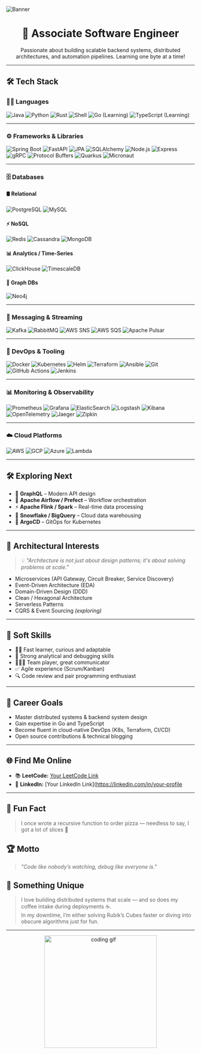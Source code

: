  ![Banner](https://raw.githubusercontent.com/me-krishnaprasad-dev/me-krishnaprasad-dev/main/banner.gif) 
<h1 align="center">🚀 Associate Software Engineer</h1>
<p align="center"> 
  Passionate about building scalable backend systems, distributed architectures, and automation pipelines. Learning one byte at a time!
</p>    
     
---    
  
## 🛠️ Tech Stack
 
### 👨‍💻 Languages
![Java](https://img.shields.io/badge/Java-%23ED8B00.svg?logo=java&logoColor=white)
![Python](https://img.shields.io/badge/Python-3670A0?logo=python&logoColor=white)
![Rust](https://img.shields.io/badge/Rust-000000?logo=rust&logoColor=white)
![Shell](https://img.shields.io/badge/Shell-Bash-blue?logo=gnubash&logoColor=white)
![Go (Learning)](https://img.shields.io/badge/Go-Learning-00ADD8?logo=go)
![TypeScript (Learning)](https://img.shields.io/badge/TypeScript-Learning-3178C6?logo=typescript)

---

### ⚙️ Frameworks & Libraries

![Spring Boot](https://img.shields.io/badge/Spring%20Boot-6DB33F?logo=springboot&logoColor=white)
![FastAPI](https://img.shields.io/badge/FastAPI-009688?logo=fastapi&logoColor=white)
![JPA](https://img.shields.io/badge/JPA-Hibernate-59666C?logo=hibernate&logoColor=white)
![SQLAlchemy](https://img.shields.io/badge/SQLAlchemy-FFD43B?logo=python&logoColor=darkgreen)
![Node.js](https://img.shields.io/badge/Node.js-339933?logo=nodedotjs&logoColor=white)
![Express](https://img.shields.io/badge/Express.js-000000?logo=express&logoColor=white)
![gRPC](https://img.shields.io/badge/gRPC-4285F4?logo=grpc&logoColor=white)
![Protocol Buffers](https://img.shields.io/badge/Protobuf-0082C9?logo=protobuf&logoColor=white)
![Quarkus](https://img.shields.io/badge/Quarkus-4695EB?logo=quarkus&logoColor=white)
![Micronaut](https://img.shields.io/badge/Micronaut-222222?logo=micronaut&logoColor=white)

---

### 🗄️ Databases

#### 🛢️ Relational
![PostgreSQL](https://img.shields.io/badge/PostgreSQL-336791?logo=postgresql&logoColor=white)
![MySQL](https://img.shields.io/badge/MySQL-4479A1?logo=mysql&logoColor=white)

#### ⚡ NoSQL
![Redis](https://img.shields.io/badge/Redis-DC382D?logo=redis&logoColor=white)
![Cassandra](https://img.shields.io/badge/Cassandra-1287B1?logo=apachecassandra&logoColor=white)
![MongoDB](https://img.shields.io/badge/MongoDB-47A248?logo=mongodb&logoColor=white)

#### 📊 Analytics / Time-Series
![ClickHouse](https://img.shields.io/badge/ClickHouse-000000?logo=clickhouse&logoColor=yellow)
![TimescaleDB](https://img.shields.io/badge/Timescale-5091CD?logo=timescaledb&logoColor=white)

#### 🧠 Graph DBs
![Neo4j](https://img.shields.io/badge/Neo4j-008CC1?logo=neo4j&logoColor=white)

---

### 📩 Messaging & Streaming

![Kafka](https://img.shields.io/badge/Apache%20Kafka-231F20?logo=apachekafka&logoColor=white)
![RabbitMQ](https://img.shields.io/badge/RabbitMQ-FF6600?logo=rabbitmq&logoColor=white)
![AWS SNS](https://img.shields.io/badge/AWS%20SNS-232F3E?logo=amazonaws&logoColor=white)
![AWS SQS](https://img.shields.io/badge/AWS%20SQS-232F3E?logo=amazonaws&logoColor=white)
![Apache Pulsar](https://img.shields.io/badge/Pulsar-188FFF?logo=apachepulsar&logoColor=white)

---

### 🔧 DevOps & Tooling

![Docker](https://img.shields.io/badge/Docker-2496ED?logo=docker&logoColor=white)
![Kubernetes](https://img.shields.io/badge/Kubernetes-326CE5?logo=kubernetes&logoColor=white)
![Helm](https://img.shields.io/badge/Helm-0F1689?logo=helm&logoColor=white)
![Terraform](https://img.shields.io/badge/Terraform-623CE4?logo=terraform&logoColor=white)
![Ansible](https://img.shields.io/badge/Ansible-EE0000?logo=ansible&logoColor=white)
![Git](https://img.shields.io/badge/Git-F05032?logo=git&logoColor=white)
![GitHub Actions](https://img.shields.io/badge/GitHub%20Actions-2088FF?logo=githubactions&logoColor=white)
![Jenkins](https://img.shields.io/badge/Jenkins-D24939?logo=jenkins&logoColor=white)

---

### 📊 Monitoring & Observability

![Prometheus](https://img.shields.io/badge/Prometheus-E6522C?logo=prometheus&logoColor=white)
![Grafana](https://img.shields.io/badge/Grafana-F46800?logo=grafana&logoColor=white)
![ElasticSearch](https://img.shields.io/badge/Elasticsearch-005571?logo=elasticsearch&logoColor=white)
![Logstash](https://img.shields.io/badge/Logstash-000000?logo=logstash&logoColor=white)
![Kibana](https://img.shields.io/badge/Kibana-005571?logo=kibana&logoColor=white)
![OpenTelemetry](https://img.shields.io/badge/OpenTelemetry-4A90E2?logo=opentelemetry&logoColor=white)
![Jaeger](https://img.shields.io/badge/Jaeger-000000?logo=jaeger&logoColor=white)
![Zipkin](https://img.shields.io/badge/Zipkin-000000?logo=zipkin&logoColor=white)

---

### ☁️ Cloud Platforms

![AWS](https://img.shields.io/badge/AWS-232F3E?logo=amazonaws&logoColor=white)
![GCP](https://img.shields.io/badge/GCP-4285F4?logo=googlecloud&logoColor=white)
![Azure](https://img.shields.io/badge/Azure-0078D4?logo=microsoftazure&logoColor=white)
![Lambda](https://img.shields.io/badge/AWS%20Lambda-FF9900?logo=awslambda&logoColor=white)

---

## 🛠️ Exploring Next
- 🧬 **GraphQL** – Modern API design  
- 📅 **Apache Airflow / Prefect** – Workflow orchestration  
- ⚡ **Apache Flink / Spark** – Real-time data processing  
- 🧊 **Snowflake / BigQuery** – Cloud data warehousing  
- 🔁 **ArgoCD** – GitOps for Kubernetes

---

## 🧠 Architectural Interests

> 💡 *"Architecture is not just about design patterns; it's about solving problems at scale."*

- Microservices (API Gateway, Circuit Breaker, Service Discovery)
- Event-Driven Architecture (EDA)
- Domain-Driven Design (DDD)
- Clean / Hexagonal Architecture
- Serverless Patterns
- CQRS & Event Sourcing *(exploring)*

---

## 💼 Soft Skills
- 👨‍🏫 Fast learner, curious and adaptable
- 🧠 Strong analytical and debugging skills
- 🧑‍🤝‍🧑 Team player, great communicator
- ✅ Agile experience (Scrum/Kanban)
- 🔍 Code review and pair programming enthusiast

---

## 🎯 Career Goals
- Master distributed systems & backend system design  
- Gain expertise in Go and TypeScript  
- Become fluent in cloud-native DevOps (K8s, Terraform, CI/CD)  
- Open source contributions & technical blogging

---

## 🌐 Find Me Online

- 📚 **LeetCode:** [Your LeetCode Link](https://leetcode.com/your-profile)
- 💼 **LinkedIn:** [Your LinkedIn Link](https://linkedin.com/in/your-profile
  
---

## 🎉 Fun Fact
> I once wrote a recursive function to order pizza — needless to say, I got a lot of slices 🍕

## 🏆 Motto
> *"Code like nobody’s watching, debug like everyone is."*

## 🌟 Something Unique
> I love building distributed systems that scale — and so does my coffee intake during deployments ☕.  
> In my downtime, I’m either solving Rubik’s Cubes faster or diving into obscure algorithms just for fun.

---

<p align="center">
  <img src="https://media.giphy.com/media/qgQUggAC3Pfv687qPC/giphy.gif" width="300" alt="coding gif"/>
</p>
